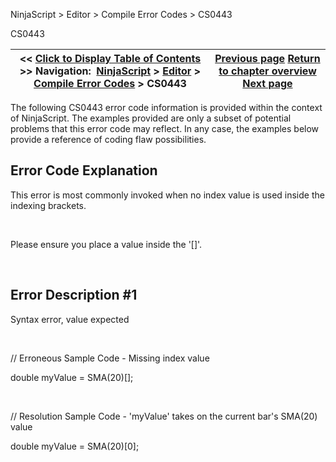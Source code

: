 ﻿


NinjaScript \> Editor \> Compile Error Codes \> CS0443






















CS0443







| \<\< [Click to Display Table of Contents](cs0443.md) \>\> **Navigation:**     [NinjaScript](ninjascript-1.md) \> [Editor](editor-1.md) \> [Compile Error Codes](compile_error_codes-1.md) \> CS0443 | [Previous page](cs0428-1.md) [Return to chapter overview](compile_error_codes-1.md) [Next page](cs1002-1.md) |
| --- | --- |











The following CS0443 error code information is provided within the context of NinjaScript. The examples provided are only a subset of potential problems that this error code may reflect. In any case, the examples below provide a reference of coding flaw possibilities.


## 


## Error Code Explanation


This error is most commonly invoked when no index value is used inside the indexing brackets.


 


Please ensure you place a value inside the '\[]'.


 


## Error Description \#1 
Syntax error, value expected


 


// Erroneous Sample Code \- Missing index value


double myValue \= SMA(20\)\[];


 


// Resolution Sample Code \- 'myValue' takes on the current bar's SMA(20\) value


double myValue \= SMA(20\)\[0];








